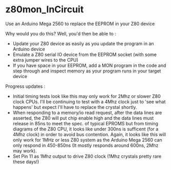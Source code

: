 # z80mon_InCircuit
Use an Arduino Mega 2560 to replace the EEPROM in your Z80 device

Why would you do this? Well, you'd then be able to : 

- Update your Z80 device as easily as you update the program in an Arduino device
- Emulate a Z80 serial IO device from the EEPROM socket (with some extra jumper wires to the CPU)
- If you have space in your EEPROM, add a MON program in the code and step through and inspect memory as your program runs in your target device

Progress updates : 

- Initial timing tests look like this may only work for 2Mhz or slower Z80 clock CPUs.  I'll be continuing to test with a 4Mhz clock just to 'see what happens' but expect I'll have to replace the crystal shortly.
- When responding to a memory/io read request, after the data lines are asserted, the Z80 will put chip enable high and the data lines must release in 85ns to meet the spec. of typical EPROMS but from timing diagrams of the Z80 CPU, it looks like under 300ns is sufficent (for a 4Mhz clock) in order to avoid bus contention.  Again, it looks like this will only work for 1MHz or less Z80 system as the Arduino Mega 2560 can only respond in 450-850ns (It mostly responds around 600ns, 2Mhz may work).
- Set Pin 11 as 1Mhz output to drive Z80 clock (1Mhz crystals pretty rare these days!)
